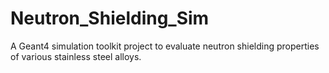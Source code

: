 # Neutron_Shielding_Sim
A Geant4 simulation toolkit project to evaluate neutron shielding properties of various stainless steel alloys.
